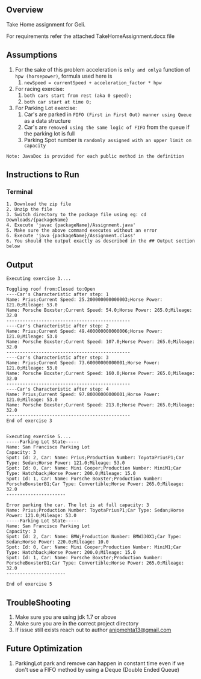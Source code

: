 ## Overview
Take Home assignment for Geli.

For requirements refer the attached TakeHomeAssignment.docx file

## Assumptions
1. For the sake of this problem acceleration is `only and only`a function of `hpw (horsepower)`, formula used here is 
   1. `newSpeed = currentSpeed + acceleration_factor * hpw`
2. For racing exercise:
   1. `both cars start from rest (aka 0 speed);`
   2. `both car start at time 0;`
3. For Parking Lot exercise:
   1. Car's are parked in `FIFO (First in First Out) manner using Queue` as a data structure
   2. Car's are `removed using the same logic of FIFO` from the queue if the parking lot is full
   3. Parking Spot number is `randomly assigned with an upper limit on capacity`

`Note: JavaDoc is provided for each public method in the definition`

## Instructions to Run
### Terminal
```aidl 
1. Download the zip file
2. Unzip the file
3. Switch directory to the package file using eg: cd Downloads/{packageName}
4. Execute 'javac {packageName}/Assignment.java'
5. Make sure the above command executes without an error
6. Execute 'java {packageName}/Assignment.class'
6. You should the output exactly as described in the ## Output section below
```

## Output

```aidl
Executing exercise 3....

Toggling roof from:Closed to:Open
----Car's Characteristic after step: 1
Name: Prius;Current Speed: 25.200000000000003;Horse Power: 121.0;Mileage: 53.0
Name: Porsche Boxster;Current Speed: 54.0;Horse Power: 265.0;Mileage: 32.0
----------------------------------------------
----Car's Characteristic after step: 2
Name: Prius;Current Speed: 49.400000000000006;Horse Power: 121.0;Mileage: 53.0
Name: Porsche Boxster;Current Speed: 107.0;Horse Power: 265.0;Mileage: 32.0
----------------------------------------------
----Car's Characteristic after step: 3
Name: Prius;Current Speed: 73.60000000000001;Horse Power: 121.0;Mileage: 53.0
Name: Porsche Boxster;Current Speed: 160.0;Horse Power: 265.0;Mileage: 32.0
----------------------------------------------
----Car's Characteristic after step: 4
Name: Prius;Current Speed: 97.80000000000001;Horse Power: 121.0;Mileage: 53.0
Name: Porsche Boxster;Current Speed: 213.0;Horse Power: 265.0;Mileage: 32.0
----------------------------------------------
End of exercise 3 


Executing exercise 5....
-----Parking Lot State-----
Name: San Francisco Parking Lot
Capacity: 3
Spot: Id: 2, Car: Name: Prius;Production Number: ToyotaPriusP1;Car Type: Sedan;Horse Power: 121.0;Mileage: 53.0
Spot: Id: 0, Car: Name: Mini Cooper;Production Number: MiniM1;Car Type: Hatchback;Horse Power: 200.0;Mileage: 15.0
Spot: Id: 1, Car: Name: Porsche Boxster;Production Number: PorscheBoxsterB1;Car Type: Convertible;Horse Power: 265.0;Mileage: 32.0
----------------------

Error parking the car. The lot is at full capacity: 3
Name: Prius;Production Number: ToyotaPriusP1;Car Type: Sedan;Horse Power: 121.0;Mileage: 53.0
-----Parking Lot State-----
Name: San Francisco Parking Lot
Capacity: 3
Spot: Id: 2, Car: Name: BMW;Production Number: BMW330X1;Car Type: Sedan;Horse Power: 220.0;Mileage: 10.0
Spot: Id: 0, Car: Name: Mini Cooper;Production Number: MiniM1;Car Type: Hatchback;Horse Power: 200.0;Mileage: 15.0
Spot: Id: 1, Car: Name: Porsche Boxster;Production Number: PorscheBoxsterB1;Car Type: Convertible;Horse Power: 265.0;Mileage: 32.0
----------------------

End of exercise 5

```

## TroubleShooting
1. Make sure you are using jdk 1.7 or above
2. Make sure you are in the correct project directory
3. If issue still exists reach out to author anipmehta13@gmail.com

## Future Optimization
1. ParkingLot park and remove can happen in constant time even if we don't use a FIFO method by using a Deque (Double Ended Queue)
